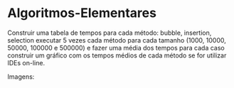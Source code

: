 # Algoritmos-Elementares
Construir uma tabela de tempos para cada método: bubble, insertion, selection executar 5 vezes cada método para cada tamanho (1000, 10000, 50000, 100000 e 500000) e fazer uma média dos tempos para cada caso construir um gráfico com os tempos médios de cada método se for utilizar IDEs on-line.

Imagens: